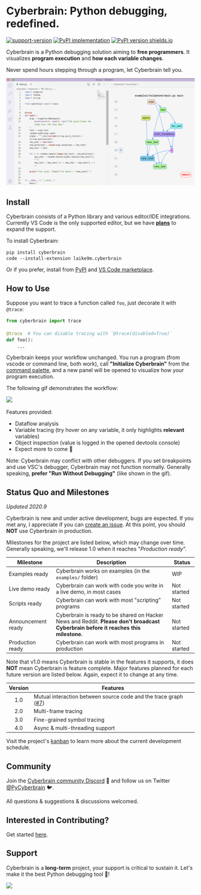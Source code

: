 # Cyberbrain: Python debugging, **redefined**.

[![support-version](https://img.shields.io/pypi/pyversions/cyberbrain)](https://img.shields.io/pypi/pyversions/cyberbrain) [![PyPI implementation](https://img.shields.io/pypi/implementation/ansicolortags.svg)](https://pypi.python.org/pypi/ansicolortags/) [![PyPI version shields.io](https://img.shields.io/pypi/v/cyberbrain.svg)](https://pypi.python.org/pypi/cyberbrain/)



Cyberbrain is a Python debugging solution aiming to **free programmers**. It visualizes **program execution** and **how each variable changes**.

Never spend hours stepping through a program, let Cyberbrain tell you.

![](docs/images/p1.png)

## Install

Cyberbrain consists of a Python library and various editor/IDE integrations. Currently VS Code is the only supported editor, but we have **[plans](https://github.com/laike9m/Cyberbrain/issues/24)** to expand the support.

To install Cyberbrain:

```
pip install cyberbrain
code --install-extension laike9m.cyberbrain
```

Or if you prefer, install from [PyPI](https://pypi.org/project/cyberbrain/) and [VS Code marketplace](https://marketplace.visualstudio.com/items?itemName=laike9m.cyberbrain).

## How to Use

Suppose you want to trace a function called `foo`, just decorate it with `@trace`:

```python
from cyberbrain import trace

@trace  # You can disable tracing with `@trace(disabled=True)`
def foo():
    ...
```

Cyberbrain keeps your workflow unchanged. You run a program (from vscode or command line, both work), call **"Initialize Cyberbrain"** from the [command palette](https://code.visualstudio.com/docs/getstarted/userinterface#_command-palette), and a new panel will be opened to visualize how your program execution.

The following gif demonstrates the  workflow:

![](docs/images/usage.gif)

Features provided:
- Dataflow analysis
- Variable tracing (try hover on any variable, it only highlights **relevant** variables)
- Object inspection (value is logged in the opened devtools console)
- Expect more to come 🤟

Note: Cyberbrain may conflict with other debuggers. If you set breakpoints and use VSC's debugger, Cyberbrain may not function normally. Generally speaking, **prefer "Run Without Debugging"** (like shown in the gif).

## Status Quo and Milestones

*Updated 2020.9*

Cyberbrain is new and under active development, bugs are expected. If you met any, I appreciate if you can [create an issue](https://github.com/laike9m/Cyberbrain/issues/new). At this point, you should **NOT** use Cyberbrain in production.

Milestones for the project are listed below, which may change over time. Generally speaking, we'll release 1.0 when it reaches  "*Production ready*".

| Milestone        | Description                                                           | Status |
|------------------|-----------------------------------------------------------------------|--------|
| Examples ready   | Cyberbrain works on examples (in the `examples/` folder)      | WIP    |
| Live demo ready  | Cyberbrain can work with code you write in a live demo, in most cases | Not started    |
| Scripts ready     | Cyberbrain can work with most "scripting" programs                      | Not started    |
| Announcement ready | Cyberbrain is ready to be shared on Hacker News and Reddit. **Please don't broadcast Cyberbrain before it reaches this milestone.**                  | Not started    |
| Production ready | Cyberbrain can work with most programs in production                  | Not started    |

Note that v1.0 means Cyberbrain is stable in the features it supports, it does **NOT** mean Cyberbrain is feature complete. Major features planned for each future version are listed below. Again, expect it to change at any time.

| Version | Features                        |
|:-------:|---------------------------------|
| 1.0     | Mutual interaction between source code and the trace graph ([#7][m1])  |
| 2.0     | Multi-frame tracing             |
| 3.0     | Fine-grained symbol tracing     |
| 4.0     | Async & multi-threading support |

[m1]: https://github.com/laike9m/Cyberbrain/issues/7

Visit the project's [kanban](https://github.com/laike9m/Cyberbrain/projects/1) to learn more about the current development schedule.

## Community

Join the [Cyberbrain community Discord](https://discord.gg/2TFYtBh) 💬 and follow us on Twitter [@PyCyberbrain](https://twitter.com/PyCyberbrain) 🐦.

All questions & suggestions & discussions welcomed.

## Interested in Contributing?
Get started [here](https://github.com/laike9m/Cyberbrain/blob/master/docs/Development.md).

## Support

Cyberbrain is a **long-term** project, your support is critical to sustain it. Let's make it the best Python debugging tool 🤟!

[![](https://www.buymeacoffee.com/assets/img/guidelines/download-assets-1.svg)](https://www.buymeacoffee.com/cyberbrain)
